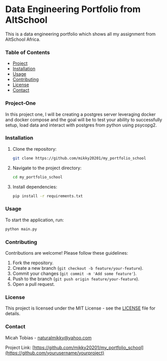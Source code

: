

# Data Engineering Portfolio from AltSchool
This is a data engineering portfolio which shows all my assignment from AltSchool Africa. 

### Table of Contents
- [Project](#project)
- [Installation](#installation)
- [Usage](#usage)
- [Contributing](#contributing)
- [License](#license)
- [Contact](#contact)

### Project-One
In this project one, I will be creating a postgres server leveraging docker and docker compose and the goal will be to test your ability to successfully setup, load data and interact with postgres from python using psycopg2. 


### Installation

1. Clone the repository:
    ```sh
    git clone https://github.com/mikky20201/my_portfolio_school
    ```

2. Navigate to the project directory:
    ```sh
    cd my_portfolio_school
    ```

3. Install dependencies:
    ```sh
    pip install -r requirements.txt
    ```

### Usage

To start the application, run:
```sh
python main.py
 ```

### Contributing

Contributions are welcome! Please follow these guidelines:

1. Fork the repository.
2. Create a new branch (`git checkout -b feature/your-feature`).
3. Commit your changes (`git commit -m 'Add some feature'`).
4. Push to the branch (`git push origin feature/your-feature`).
5. Open a pull request.

### License

This project is licensed under the MIT License - see the [LICENSE](LICENSE) file for details.


### Contact

Micah Tobias - [naturalmikky@yahoo.com](mailto:your.email@example.com)

Project Link: [https://github.com/mikky20201/my_portfolio_school](https://github.com/yourusername/yourproject)

